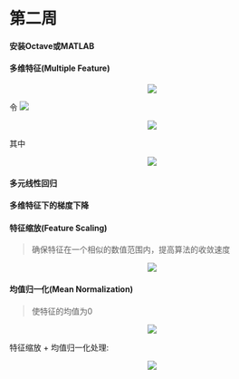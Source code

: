 # 第二周

#### 安装Octave或MATLAB

#### 多维特征(Multiple Feature)

<div align="center"><img src="http://latex.codecogs.com/svg.latex?f(x)=b&plus;w_{1}x_{1}&plus;w_{2}x_{2}&plus;...&plus;w_{n}x_{n}" /></a></div>

令 <img src="http://latex.codecogs.com/svg.latex?\inline&space;w_{0}=b,x_{0}=1" /></a>

<div align="center"><img src="http://latex.codecogs.com/svg.latex?f(x)=w_{0}x_{0}&plus;w_{1}x_{1}&plus;...&plus;w_{n}x_{n}=\begin{bmatrix}&space;w_{0}&space;&&space;w_{1}&space;&&space;...&space;&&space;w_{n}&space;\end{bmatrix}&space;\begin{bmatrix}&space;x_{0}\\&space;x_{1}\\&space;...\\&space;x_{n}&space;\end{bmatrix}=w^{T}x" /></a></div>

其中

<div align="center"><img src="http://latex.codecogs.com/svg.latex?\inline&space;\large&space;w=\begin{bmatrix}&space;w_{0}\\&space;w_{1}\\&space;...\\&space;w_{n}&space;\end{bmatrix},x=\begin{bmatrix}&space;x_{0}\\&space;x_{1}\\&space;...\\&space;x_{n}&space;\end{bmatrix}" /></a></div>

#### 多元线性回归

#### 多维特征下的梯度下降

#### 特征缩放(Feature Scaling)

> 确保特征在一个相似的数值范围内，提高算法的收敛速度

<div align="center"><img src="http://latex.codecogs.com/svg.latex?x_{i}=\frac{x_{i}}{max(x_{i})}" /></a></div>

#### 均值归一化(Mean Normalization)

> 使特征的均值为0

<div align="center"><img src="http://latex.codecogs.com/svg.latex?x_{i}=x_{i}-\bar{x_{i}}" /></a></div>

特征缩放 + 均值归一化处理:

<div align="center"><img src="http://latex.codecogs.com/svg.latex?x_{i}=\frac{x_{i}-\bar{x_{i}}}{max(x_{i})&space;-&space;min(x_{i})}" /></a></div>
